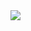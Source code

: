 <table width="100%"  border="0" cellpadding="0" cellspacing="0">
  <img align="left" src="https://github-readme-stats.vercel.app/api?username=aby&show_icons=true&title_color=D4C4F4&icon_color=D4C4F4&text_color=9f9f9f&bg_color=151515" />
</table>
